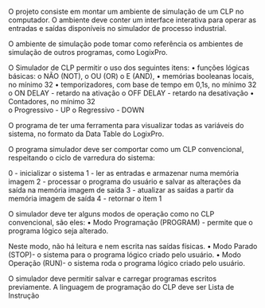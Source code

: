 O projeto consiste em montar um ambiente de simulação de um CLP no computador. O ambiente deve conter um interface interativa para operar as entradas e saídas disponíveis no simulador de processo industrial. 

O  ambiente  de  simulação  pode  tomar  como  referência  os  ambientes  de  simulação  de  outros programas, como LogixPro.

O Simulador de CLP permitir o uso dos seguintes itens: 
    • funções lógicas básicas: 
        o NÃO (NOT), 
        o OU (OR) 
        o E (AND), 
    • memórias booleanas locais, no mínimo 32 
        • temporizadores, com base de tempo em 0,1s, no mínimo 32 
        o ON DELAY - retardo na ativação 
        o OFF DELAY - retardo na desativação 
    • Contadores, no mínimo 32  
        o Progressivo - UP 
        o Regressivo - DOWN

O  programa  de  ter  uma  ferramenta  para  visualizar  todas  as  variáveis  do  sistema, no formato da Data Table do LogixPro.

O  programa  simulador  deve  ser  comportar  como  um  CLP  convencional,  respeitando  o ciclo de varredura do sistema:

0 - inicializar o sistema 
1 - ler as entradas e armazenar numa memória imagem 
2 - processar o programa do usuário e salvar as alterações da saída na memória imagem de saída 
3 - atualizar as saídas a partir da memória imagem de saída 
4 - retornar o item 1

O simulador deve ter alguns modos de operação como no CLP convencional, são eles: 
    • Modo Programação (PROGRAM) - permite que o programa lógico seja alterado. 

Neste modo, não há leitura e nem escrita nas saídas físicas. 
    • Modo Parado (STOP)-  o sistema para o programa lógico criado pelo usuário. 
    • Modo Operação (RUN)-  o sistema roda o programa lógico criado pelo usuário. 

O simulador deve permitir salvar e carregar programas escritos previamente. 
A linguagem de programação do CLP deve ser Lista de Instrução